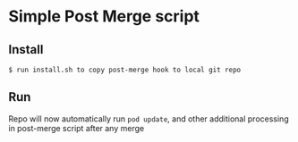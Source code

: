 # Simple Post Merge script

## Install
`$ run install.sh to copy post-merge hook to local git repo`

## Run
Repo will now automatically run `pod update`, and other additional processing in post-merge script
after any merge